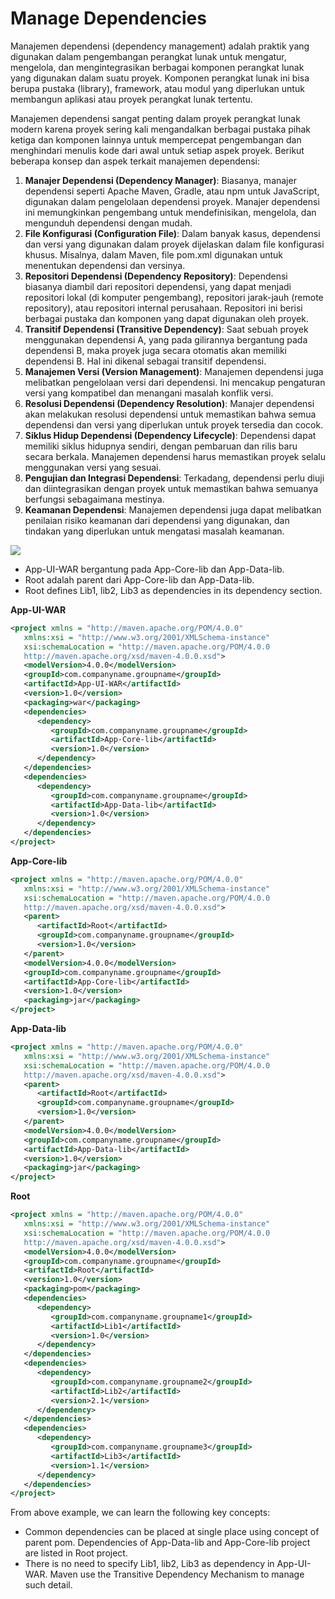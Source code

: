 # Manage Dependencies

Manajemen dependensi (dependency management) adalah praktik yang digunakan dalam pengembangan perangkat lunak untuk mengatur, mengelola, dan mengintegrasikan berbagai komponen perangkat lunak yang digunakan dalam suatu proyek. Komponen perangkat lunak ini bisa berupa pustaka (library), framework, atau modul yang diperlukan untuk membangun aplikasi atau proyek perangkat lunak tertentu.

Manajemen dependensi sangat penting dalam proyek perangkat lunak modern karena proyek sering kali mengandalkan berbagai pustaka pihak ketiga dan komponen lainnya untuk mempercepat pengembangan dan menghindari menulis kode dari awal untuk setiap aspek proyek. Berikut beberapa konsep dan aspek terkait manajemen dependensi:

1. **Manajer Dependensi (Dependency Manager)**: Biasanya, manajer dependensi seperti Apache Maven, Gradle, atau npm untuk JavaScript, digunakan dalam pengelolaan dependensi proyek. Manajer dependensi ini memungkinkan pengembang untuk mendefinisikan, mengelola, dan mengunduh dependensi dengan mudah.
2. **File Konfigurasi (Configuration File)**: Dalam banyak kasus, dependensi dan versi yang digunakan dalam proyek dijelaskan dalam file konfigurasi khusus. Misalnya, dalam Maven, file pom.xml digunakan untuk menentukan dependensi dan versinya.
3. **Repositori Dependensi (Dependency Repository)**: Dependensi biasanya diambil dari repositori dependensi, yang dapat menjadi repositori lokal (di komputer pengembang), repositori jarak-jauh (remote repository), atau repositori internal perusahaan. Repositori ini berisi berbagai pustaka dan komponen yang dapat digunakan oleh proyek.
4. **Transitif Dependensi (Transitive Dependency)**: Saat sebuah proyek menggunakan dependensi A, yang pada gilirannya bergantung pada dependensi B, maka proyek juga secara otomatis akan memiliki dependensi B. Hal ini dikenal sebagai transitif dependensi.
5. **Manajemen Versi (Version Management)**: Manajemen dependensi juga melibatkan pengelolaan versi dari dependensi. Ini mencakup pengaturan versi yang kompatibel dan menangani masalah konflik versi.
6. **Resolusi Dependensi (Dependency Resolution)**: Manajer dependensi akan melakukan resolusi dependensi untuk memastikan bahwa semua dependensi dan versi yang diperlukan untuk proyek tersedia dan cocok.
7. **Siklus Hidup Dependensi (Dependency Lifecycle)**: Dependensi dapat memiliki siklus hidupnya sendiri, dengan pembaruan dan rilis baru secara berkala. Manajemen dependensi harus memastikan proyek selalu menggunakan versi yang sesuai.
8. **Pengujian dan Integrasi Dependensi**: Terkadang, dependensi perlu diuji dan diintegrasikan dengan proyek untuk memastikan bahwa semuanya berfungsi sebagaimana mestinya.
9. **Keamanan Dependensi**: Manajemen dependensi juga dapat melibatkan penilaian risiko keamanan dari dependensi yang digunakan, dan tindakan yang diperlukan untuk mengatasi masalah keamanan.

![](https://www.tutorialspoint.com/maven/images/dependency_graph.jpg)

- App-UI-WAR bergantung pada App-Core-lib dan App-Data-lib.
- Root adalah parent dari App-Core-lib dan App-Data-lib.
- Root defines Lib1, lib2, Lib3 as dependencies in its dependency section.

**App-UI-WAR**
```xml
<project xmlns = "http://maven.apache.org/POM/4.0.0"
   xmlns:xsi = "http://www.w3.org/2001/XMLSchema-instance"
   xsi:schemaLocation = "http://maven.apache.org/POM/4.0.0
   http://maven.apache.org/xsd/maven-4.0.0.xsd">
   <modelVersion>4.0.0</modelVersion>
   <groupId>com.companyname.groupname</groupId>
   <artifactId>App-UI-WAR</artifactId>
   <version>1.0</version>
   <packaging>war</packaging>
   <dependencies>
      <dependency>
         <groupId>com.companyname.groupname</groupId>
         <artifactId>App-Core-lib</artifactId>
         <version>1.0</version>
      </dependency>
   </dependencies>  
   <dependencies>
      <dependency>
         <groupId>com.companyname.groupname</groupId>
         <artifactId>App-Data-lib</artifactId>
         <version>1.0</version>
      </dependency>
   </dependencies>  
</project>
```

**App-Core-lib**
```xml
<project xmlns = "http://maven.apache.org/POM/4.0.0"
   xmlns:xsi = "http://www.w3.org/2001/XMLSchema-instance"
   xsi:schemaLocation = "http://maven.apache.org/POM/4.0.0
   http://maven.apache.org/xsd/maven-4.0.0.xsd">
   <parent>
      <artifactId>Root</artifactId>
      <groupId>com.companyname.groupname</groupId>
      <version>1.0</version>
   </parent>
   <modelVersion>4.0.0</modelVersion>
   <groupId>com.companyname.groupname</groupId>
   <artifactId>App-Core-lib</artifactId>
   <version>1.0</version> 
   <packaging>jar</packaging>
</project>
```

**App-Data-lib**
```xml
<project xmlns = "http://maven.apache.org/POM/4.0.0"
   xmlns:xsi = "http://www.w3.org/2001/XMLSchema-instance"
   xsi:schemaLocation = "http://maven.apache.org/POM/4.0.0
   http://maven.apache.org/xsd/maven-4.0.0.xsd">
   <parent>
      <artifactId>Root</artifactId>
      <groupId>com.companyname.groupname</groupId>
      <version>1.0</version>
   </parent>
   <modelVersion>4.0.0</modelVersion>
   <groupId>com.companyname.groupname</groupId>
   <artifactId>App-Data-lib</artifactId>
   <version>1.0</version>   
   <packaging>jar</packaging>
</project>
```

**Root**
```xml
<project xmlns = "http://maven.apache.org/POM/4.0.0"
   xmlns:xsi = "http://www.w3.org/2001/XMLSchema-instance"
   xsi:schemaLocation = "http://maven.apache.org/POM/4.0.0
   http://maven.apache.org/xsd/maven-4.0.0.xsd">
   <modelVersion>4.0.0</modelVersion>
   <groupId>com.companyname.groupname</groupId>
   <artifactId>Root</artifactId>
   <version>1.0</version>
   <packaging>pom</packaging>
   <dependencies>
      <dependency>
         <groupId>com.companyname.groupname1</groupId>
         <artifactId>Lib1</artifactId>
         <version>1.0</version>
      </dependency>
   </dependencies>  
   <dependencies>
      <dependency>
         <groupId>com.companyname.groupname2</groupId>
         <artifactId>Lib2</artifactId>
         <version>2.1</version>
      </dependency>
   </dependencies>  
   <dependencies>
      <dependency>
         <groupId>com.companyname.groupname3</groupId>
         <artifactId>Lib3</artifactId>
         <version>1.1</version>
      </dependency>
   </dependencies>  
</project>
```

From above example, we can learn the following key concepts:
- Common dependencies can be placed at single place using concept of parent pom. Dependencies of App-Data-lib and App-Core-lib project are listed in Root project.
- There is no need to specify Lib1, lib2, Lib3 as dependency in App-UI-WAR. Maven use the Transitive Dependency Mechanism to manage such detail.